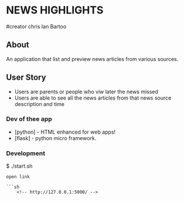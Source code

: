 # NEWS HIGHLIGHTS

#creator
chris Ian Bartoo

## About
An application that list and preview news articles from various sources.

## User Story
- Users are parents or people who viw later the news missed
- Users are able to see all the news articles from that news source description and time

### Dev of thee app
* [python] - HTML enhanced for web apps!
* [flask] - python micro framework.

### Development
$ ./start.sh
```
open link

```sh
    <!-- http://127.0.0.1:5000/ -->
```